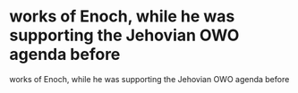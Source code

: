 # works of Enoch, while he was supporting the Jehovian OWO agenda before

works of Enoch, while he was supporting the Jehovian OWO agenda before